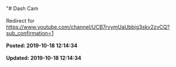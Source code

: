 "# Dash Cam<br /><br />Redirect for https://www.youtube.com/channel/UCB7rvymUaUbbig3skv2zvCQ?sub_confirmation=1<br /><br />**Posted: 2019-10-18 12:14:34** <br /><br />**Updated: 2019-10-18 12:14:34** <br /><br />
